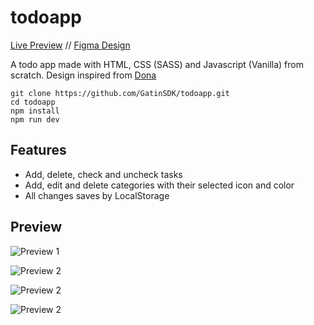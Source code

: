 # todoapp

[Live Preview](https://todoapp-two-phi.vercel.app) // [Figma Design](https://www.figma.com/file/K4l2cnG8GGU69JuYLNtEXV/Todo?node-id=0%3A1&t=ZMaw27xdO1NlIFAk-1)

A todo app made with HTML, CSS (SASS) and Javascript (Vanilla) from scratch. Design inspired from [Dona](https://dona.ai)

```
git clone https://github.com/GatinSDK/todoapp.git
cd todoapp
npm install
npm run dev
```

## Features
- Add, delete, check and uncheck tasks 
- Add, edit and delete categories with their selected icon and color
- All changes saves by LocalStorage

## Preview

![Preview 1](https://i.imgur.com/kVuDqJh.png)

![Preview 2](https://i.imgur.com/NsB2qqN.png)

![Preview 2](https://i.imgur.com/PKx7KlM.png)

![Preview 2](https://i.imgur.com/3A8eHNa.png)
